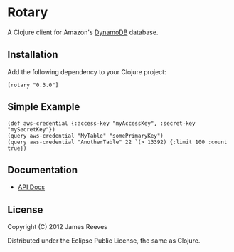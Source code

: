 # Rotary

A Clojure client for Amazon's [DynamoDB][1] database.

[1]: http://aws.amazon.com/dynamodb/

## Installation

Add the following dependency to your Clojure project:

    [rotary "0.3.0"]

## Simple Example

    (def aws-credential {:access-key "myAccessKey", :secret-key "mySecretKey"})
    (query aws-credential "MyTable" "somePrimaryKey")
    (query aws-credential "AnotherTable" 22 `(> 13392) {:limit 100 :count true})

## Documentation

* [API Docs](http://weavejester.github.com/rotary)

## License

Copyright (C) 2012 James Reeves

Distributed under the Eclipse Public License, the same as Clojure.
